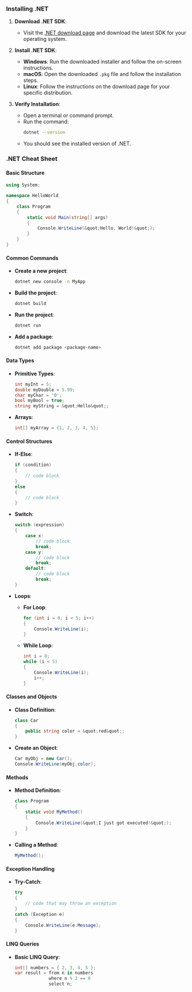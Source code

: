 ### **Installing .NET**

1. **Download .NET SDK**:

   - Visit the [.NET download page](https://dotnet.microsoft.com/download/dotnet) and download the latest SDK for your operating system.

2. **Install .NET SDK**:

   - **Windows**: Run the downloaded installer and follow the on-screen instructions.
   - **macOS**: Open the downloaded `.pkg` file and follow the installation steps.
   - **Linux**: Follow the instructions on the download page for your specific distribution.

3. **Verify Installation**:
   - Open a terminal or command prompt.
   - Run the command:
     ```sh
     dotnet --version
     ```
   - You should see the installed version of .NET.

### **.NET Cheat Sheet**

#### **Basic Structure**

```csharp
using System;

namespace HelloWorld
{
    class Program
    {
        static void Main(string[] args)
        {
            Console.WriteLine(&quot;Hello, World!&quot;);
        }
    }
}
```

#### **Common Commands**

- **Create a new project**:

  ```sh
  dotnet new console -n MyApp
  ```

- **Build the project**:

  ```sh
  dotnet build
  ```

- **Run the project**:

  ```sh
  dotnet run
  ```

- **Add a package**:
  ```sh
  dotnet add package <package-name>
  ```

#### **Data Types**

- **Primitive Types**:

  ```csharp
  int myInt = 5;
  double myDouble = 5.99;
  char myChar = 'D';
  bool myBool = true;
  string myString = &quot;Hello&quot;;
  ```

- **Arrays**:
  ```csharp
  int[] myArray = {1, 2, 3, 4, 5};
  ```

#### **Control Structures**

- **If-Else**:

  ```csharp
  if (condition)
  {
      // code block
  }
  else
  {
      // code block
  }
  ```

- **Switch**:

  ```csharp
  switch (expression)
  {
      case x:
          // code block
          break;
      case y:
          // code block
          break;
      default:
          // code block
          break;
  }
  ```

- **Loops**:
  - **For Loop**:
    ```csharp
    for (int i = 0; i < 5; i++)
    {
        Console.WriteLine(i);
    }
    ```
  - **While Loop**:
    ```csharp
    int i = 0;
    while (i < 5)
    {
        Console.WriteLine(i);
        i++;
    }
    ```

#### **Classes and Objects**

- **Class Definition**:

  ```csharp
  class Car
  {
      public string color = &quot;red&quot;;
  }
  ```

- **Create an Object**:
  ```csharp
  Car myObj = new Car();
  Console.WriteLine(myObj.color);
  ```

#### **Methods**

- **Method Definition**:

  ```csharp
  class Program
  {
      static void MyMethod()
      {
          Console.WriteLine(&quot;I just got executed!&quot;);
      }
  }
  ```

- **Calling a Method**:
  ```csharp
  MyMethod();
  ```

#### **Exception Handling**

- **Try-Catch**:
  ```csharp
  try
  {
      // code that may throw an exception
  }
  catch (Exception e)
  {
      Console.WriteLine(e.Message);
  }
  ```

#### **LINQ Queries**

- **Basic LINQ Query**:
  ```csharp
  int[] numbers = { 2, 3, 4, 5 };
  var result = from n in numbers
               where n % 2 == 0
               select n;
  ```
